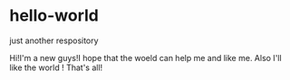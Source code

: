 # hello-world
just another respository

Hi!I'm a new guys!I hope that the woeld can help me and like me. Also I'll like the world !
That's all!
